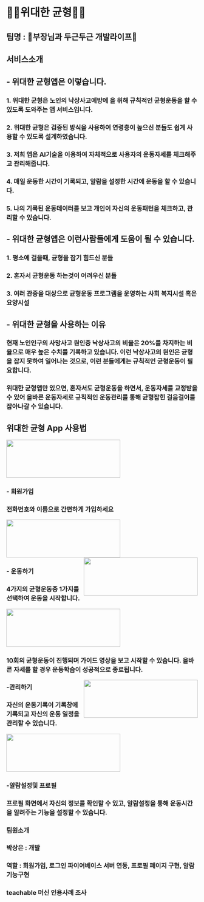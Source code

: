 # 🏋️‍♂️위대한 균형🏋️‍♂️


## 팀명 : 🌈부장님과 두근두근 개발라이프🌈


## 서비스소개


## - 위대한 균형앱은 이렇습니다.
### 1. 위대한 균형은 노인의 낙상사고예방에 을 위해 규칙적인 균형운동을 할 수 있도록 도와주는 앱 서비스입니다.

### 2. 위대한 균형은 검증된 방식을 사용하여 연령층이 높으신 분들도 쉽게 사용할 수 있도록 설계하였습니다.

### 3. 저희 앱은 AI기술을 이용하여 자체적으로 사용자의 운동자세를 체크해주고 관리해줍니다.

### 4. 매일 운동한 시간이 기록되고, 알람을 설정한 시간에 운동을 할 수 있습니다.

### 5. 나의 기록된 운동데이터를 보고 개인이 자신의 운동패턴을 체크하고, 관리할 수 있습니다.


## - 위대한 균형앱은 이런사람들에게 도움이 될 수 있습니다.
### 1. 평소에 걸을때, 균형을 잡기 힘드신 분들

### 2. 혼자서 균형운동 하는것이 어려우신 분들

### 3. 여러 관중을 대상으로 균형운동 프로그램을 운영하는 사회 복지시설 혹은 요양시설


## - 위대한 균형을 사용하는 이유

### 현재 노인인구의 사망사고 원인중 낙상사고의 비율은 20%를 차지하는 비율으로 매우 높은 수치를 기록하고 있습니다. 이런 낙상사고의 원인은 균형을 잡지 못하여 일어나는 것으로, 이런 분들에게는 규칙적인 균형운동이 필요합니다.

### 위대한 균형앱만 있으면, 혼자서도 균형운동을 하면서, 운동자세를 교정받을 수 있어 **올바른 운동자세**로 **규칙적인 운동관리**를 통해 **균형잡힌 걸음걸이**를 잡아나갈 수 있습니다.


## 위대한 균형 App 사용법

<img src="/Desktop/screen/login.png" height="100px" width="300px" >

### **- 회원가입**

### 전화번호와 이름으로 간편하게 가입하세요

<img src="/Desktop/screen/signup_name.png" height="100px" width="300px" >   <img src="/Desktop/screen/signup_phone.png" height="100px" width="300px" align="right" >


### **- 운동하기**

### 4가지의 균형운동중 1가지를 선택하여 운동을 시작합니다.

<img src="/Desktop/screen/main.png" height="100px" width="300px" >


### 10회의 균형운동이 진행되며 가이드 영상을 보고 시작할 수 있습니다. 올바른 자세를 할 경우 운동학습이 성공적으로 종료됩니다.

<img src="/Desktop/screen/working.png" height="100px" width="300px" align="right" >


### **-관리하기**

### 자신의 운동기록이 기록창에 기록되고 자신의 운동 일정을 관리할 수 있습니다.

<img src="/Desktop/manage.jpeg" height="100px" width="300px" >

### **-알람설정및 프로필**

### 프로필 화면에서 자신의 정보를 확인할 수 있고, 알람설정을 통해 운동시간을 알려주는 기능을 설정할 수 있습니다.



### 팀원소개

### 박상은 : 개발
### 역할 : 회원가입, 로그인 파이어베이스 서버 연동, 프로필 페이지 구현, 알람기능구현
### teachable 머신 인용사례 조사

###

